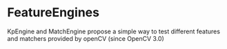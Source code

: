 # FeatureEngines

KpEngine and MatchEngine propose a simple way to test different features and matchers provided by openCV (since OpenCV 3.0)
